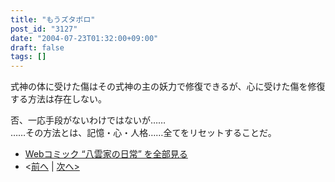 ```yaml
---
title: "もうズタボロ"
post_id: "3127"
date: "2004-07-23T01:32:00+09:00"
draft: false
tags: []
---
```


式神の体に受けた傷はその式神の主の妖力で修復できるが、心に受けた傷を修復する方法は存在しない。

否、一応手段がないわけではないが……  
……その方法とは、記憶・心・人格……全てをリセットすることだ。

* [Webコミック “八雲家の日常” を全部見る](/tag/yakumo-family?order=ASC)
* <[前へ](/3126) | [次へ>](/3128)
